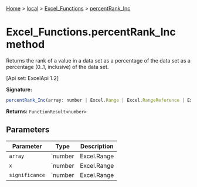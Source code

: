 [Home](./index) &gt; [local](local.md) &gt; [Excel\_Functions](local.excel_functions.md) &gt; [percentRank\_Inc](local.excel_functions.percentrank_inc.md)

# Excel\_Functions.percentRank\_Inc method

Returns the rank of a value in a data set as a percentage of the data set as a percentage (0..1, inclusive) of the data set. 

 \[Api set: ExcelApi 1.2\]

**Signature:**
```javascript
percentRank_Inc(array: number | Excel.Range | Excel.RangeReference | Excel.FunctionResult<any>, x: number | Excel.Range | Excel.RangeReference | Excel.FunctionResult<any>, significance?: number | Excel.Range | Excel.RangeReference | Excel.FunctionResult<any>): FunctionResult<number>;
```
**Returns:** `FunctionResult<number>`

## Parameters

|  Parameter | Type | Description |
|  --- | --- | --- |
|  `array` | `number | Excel.Range | Excel.RangeReference | Excel.FunctionResult<any>` |  |
|  `x` | `number | Excel.Range | Excel.RangeReference | Excel.FunctionResult<any>` |  |
|  `significance` | `number | Excel.Range | Excel.RangeReference | Excel.FunctionResult<any>` |  |

